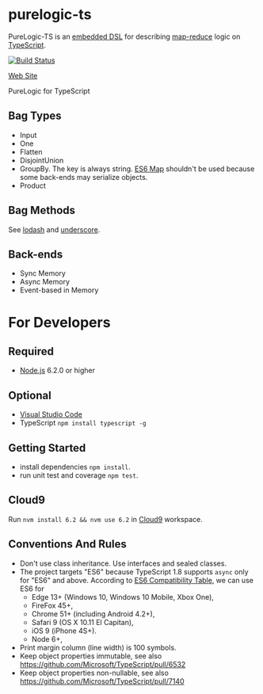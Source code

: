 # purelogic-ts

PureLogic-TS is an 
[embedded DSL](https://en.wikipedia.org/wiki/Domain-specific_language#Usage_patterns) for describing
[map-reduce](https://en.wikipedia.org/wiki/MapReduce) logic on 
[TypeScript](http://www.typescriptlang.org/).

[![Build Status](https://travis-ci.org/sergey-shandar/purelogic-ts.svg?branch=master)](https://travis-ci.org/sergey-shandar/purelogic-ts)

[Web Site](http://sergey-shandar.github.io/purelogic-ts)

PureLogic for TypeScript

## Bag Types

- Input
- One
- Flatten
- DisjointUnion
- GroupBy. The key is always string. [ES6 Map](https://tc39.github.io/ecma262/#sec-map-objects) shouldn't be used because some back-ends may serialize objects.
- Product

## Bag Methods

See [lodash](https://lodash.com/docs) and [underscore](http://underscorejs.org/).

## Back-ends

- Sync Memory
- Async Memory
- Event-based in Memory

# For Developers

## Required

- [Node.js](https://nodejs.org/en/) 6.2.0 or higher

## Optional

- [Visual Studio Code](https://www.visualstudio.com/products/code-vs)
- TypeScript `npm install typescript -g`

## Getting Started

- install dependencies `npm install`.
- run unit test and coverage `npm test`.

## Cloud9

Run `nvm install 6.2 && nvm use 6.2` in [Cloud9](https://c9.io) workspace.

## Conventions And Rules

- Don't use class inheritance. Use interfaces and sealed classes.
- The project targets "ES6" because TypeScript 1.8 supports `async` only for "ES6" and above. 
  According to [ES6 Compatibility Table](http://kangax.github.io/compat-table/es6/), we can use ES6
  for
  - Edge 13+ (Windows 10, Windows 10 Mobile, Xbox One),
  - FireFox 45+,
  - Chrome 51+ (including Android 4.2+),
  - Safari 9 (OS X 10.11 El Capitan),
  - iOS 9 (iPhone 4S+).
  - Node 6+,
- Print margin column (line width) is 100 symbols. 
- Keep object properties immutable, see also https://github.com/Microsoft/TypeScript/pull/6532
- Keep object properties non-nullable, see also https://github.com/Microsoft/TypeScript/pull/7140
